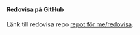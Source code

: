 #### Redovisa på GitHub

Länk till redovisa repo [repot för me/redovisa](https://github.com/SebastianKotljarevski/Ramverk1).
